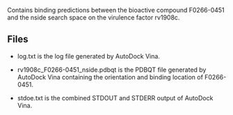 Contains binding predictions between the bioactive compound F0266-0451 and the nside search space on the virulence factor rv1908c.

## Files

- log.txt is the log file generated by AutoDock Vina.

- rv1908c_F0266-0451_nside.pdbqt is the PDBQT file generated by AutoDock Vina containing the orientation and binding location of F0266-0451.

- stdoe.txt is the combined STDOUT and STDERR output of AutoDock Vina.

